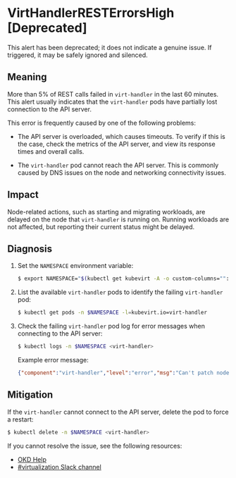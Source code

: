 # VirtHandlerRESTErrorsHigh [Deprecated]

This alert has been deprecated; it does not indicate a genuine issue. If
triggered, it may be safely ignored and silenced.

## Meaning

More than 5% of REST calls failed in `virt-handler` in the last 60 minutes. This
alert usually indicates that the `virt-handler` pods have partially lost
connection to the API server.

This error is frequently caused by one of the following problems:

- The API server is overloaded, which causes timeouts. To verify if this is the
case, check the metrics of the API server, and view its response times and
overall calls.

- The `virt-handler` pod cannot reach the API server. This is commonly caused by
DNS issues on the node and networking connectivity issues.

## Impact

Node-related actions, such as starting and migrating workloads, are delayed on
the node that `virt-handler` is running on. Running workloads are not affected,
but reporting their current status might be delayed.

## Diagnosis

1. Set the `NAMESPACE` environment variable:

   ```bash
   $ export NAMESPACE="$(kubectl get kubevirt -A -o custom-columns="":.metadata.namespace)"
   ```

2. List the available `virt-handler` pods to identify the failing `virt-handler`
pod:

   ```bash
   $ kubectl get pods -n $NAMESPACE -l=kubevirt.io=virt-handler
   ```

3. Check the failing `virt-handler` pod log for error messages when connecting
to the API server:

   ```bash
   $ kubectl logs -n $NAMESPACE <virt-handler>
   ```

   Example error message:

   ```json
   {"component":"virt-handler","level":"error","msg":"Can't patch node my-node","pos":"heartbeat.go:96","reason":"the server has received too many API requests and has asked us to try again later","timestamp":"2023-11-06T11:11:41.099883Z","uid":"132c50c2-8d82-4e49-8857-dc737adcd6cc"}
   ```

## Mitigation

If the `virt-handler` cannot connect to the API server, delete the pod to force
a restart:

```bash
$ kubectl delete -n $NAMESPACE <virt-handler>
```

<!--DS: If you cannot resolve the issue, log in to the
link:https://access.redhat.com[Customer Portal] and open a support case,
attaching the artifacts gathered during the diagnosis procedure.-->
<!--USstart-->
If you cannot resolve the issue, see the following resources:

- [OKD Help](https://okd.io/docs/community/help/)
- [#virtualization Slack channel](https://kubernetes.slack.com/channels/virtualization)
<!--USend-->

